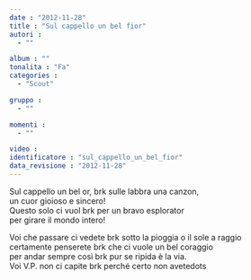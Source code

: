 ```yaml
---
date : "2012-11-28"
title : "Sul cappello un bel fior"
autori : 
  - ""

album : ""
tonalita : "Fa"
categories : 
  - "Scout"

gruppo : 
  - ""

momenti : 
  - ""

video : 
identificatore : "sul_cappello_un_bel_fior"
data_revisione : "2012-11-28"
---
```

  
  
Sul cappello un bel or, brk sulle labbra una canzon,  
un cuor gioioso e sincero!  
Questo solo ci vuol brk per un bravo esplorator  
per girare il mondo intero!  
  
  
Voi che passare ci vedete brk sotto la pioggia o il sole a raggio  
certamente penserete brk che ci vuole un bel coraggio  
per andar sempre così brk pur se ripida è la via.  
Voi V.P. non ci capite brk perché certo non avetedots  
  

